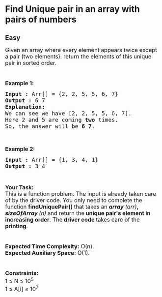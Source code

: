 # Find Unique pair in an array with pairs of numbers
## Easy
<div class="problems_problem_content__Xm_eO"><p><span style="font-size: 18px;">Given an array where every element appears twice except a pair (two elements). return the elements of this unique pair in sorted order.</span></p>
<p>&nbsp;</p>
<p><span style="font-size: 18px;"><strong>Example 1:</strong></span></p>
<pre><span style="font-size: 18px;"><strong>Input :</strong> Arr[] = {2, 2, 5, 5, 6, 7}
<strong>Output :</strong> 6 7
<strong>Explanation:
</strong>We can see we have [2, 2, 5, 5, 6, 7]. 
Here 2 and 5 are coming <strong>two</strong> times. 
So, the answer will be <strong>6 7</strong>.

</span></pre>
<p><span style="font-size: 18px;"><strong>Example 2:</strong></span></p>
<pre><span style="font-size: 18px;"><strong>Input :</strong> Arr[] = {1, 3, 4, 1}
<strong>Output :</strong> 3 4
</span></pre>
<p><br><br><span style="font-size: 18px;"><strong>Your Task:</strong><br>This is a function problem. The input is already taken care of by the driver code. You only need to complete the function <strong>findUniquePair() </strong>that takes an&nbsp;<em><strong>array</strong> (arr)</em><strong>, <em>sizeOfArray </em></strong><em>(n)<strong>&nbsp;</strong></em>and return the<strong> unique pair's element in increasing order</strong>. The<strong> driver code </strong>takes care of the <strong>printing</strong>.</span></p>
<p>&nbsp;</p>
<p><span style="font-size: 18px;"><strong>Expected Time Complexity:</strong>&nbsp;O(n).<br><strong>Expected Auxiliary Space:</strong>&nbsp;O(1).</span></p>
<p>&nbsp;</p>
<p><span style="font-size: 18px;"><strong>Constraints:</strong><br>1 ≤ N ≤ 10<sup>5</sup><br>1 ≤ A[i] ≤ 10<sup>7</sup></span></p></div>